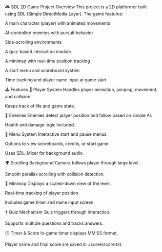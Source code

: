 🎮 SDL 2D Game Project
Overview
This project is a 2D platformer built using SDL (Simple DirectMedia Layer). The game features:

A main character (player) with animated movements

AI-controlled enemies with pursuit behavior

Side-scrolling environments

A quiz-based interaction module

A minimap with real-time position tracking

A start menu and scoreboard system

Time tracking and player name input at game start

🕹️ Features
👤 Player System
Handles player animation, jumping, movement, and collision.

Keeps track of life and game state.

👾 Enemies
Enemies detect player position and follow based on simple AI.

Health and damage logic included.

📜 Menu System
Interactive start and pause menus.

Options to view scoreboards, credits, or start game.

Uses SDL_Mixer for background audio.

🌍 Scrolling Background
Camera follows player through large level.

Smooth parallax scrolling with collision detection.

🧭 Minimap
Displays a scaled-down view of the level.

Real-time tracking of player position.

Includes game timer and name input screen.

❓ Quiz Mechanism
Quiz triggers through interaction.

Supports multiple questions and tracks answers.

🕒 Timer & Score
In-game timer displays MM:SS format.

Player name and final score are saved in ./score/score.txt.
